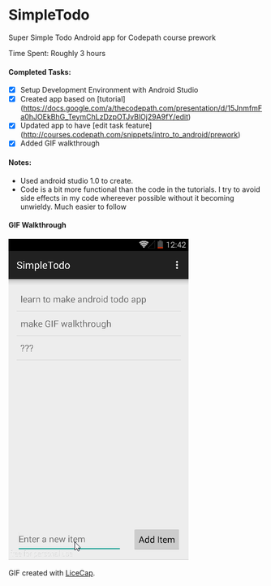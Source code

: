 
SimpleTodo
==========

Super Simple Todo Android app for Codepath course prework

Time Spent: Roughly 3 hours

#### Completed Tasks:

* [x] Setup Development Environment with Android Studio
* [x] Created app based on [tutorial] (https://docs.google.com/a/thecodepath.com/presentation/d/15JnmfmFa0hJOEkBhG_TeymChLzDzpOTJvBlOj29A9fY/edit) 
* [x] Updated app to have [edit task feature] (http://courses.codepath.com/snippets/intro_to_android/prework)
* [x] Added GIF walkthrough

#### Notes:

- Used android studio 1.0 to create.
- Code is a bit more functional than the code in the tutorials. I try to avoid side effects in my code whereever possible without it becoming unwieldy. Much easier to follow

#### GIF Walkthrough

![Video Walkthrough](SimpleTodo_anim_take_2.gif)

GIF created with [LiceCap](http://www.cockos.com/licecap/).
